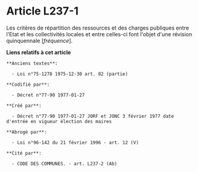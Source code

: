 # Article L237-1

Les critères de répartition des ressources et des charges publiques entre l'Etat et les collectivités locales et entre
celles-ci font l'objet d'une révision quinquennale [*fréquence*].

**Liens relatifs à cet article**

	**Anciens textes**:

	  - Loi n°75-1278 1975-12-30 art. 82 (partie)

	**Codifié par**:

	  - Décret n°77-90 1977-01-27

	**Créé par**:

	  - Décret n°77-90 1977-01-27 JORF et JONC 3 février 1977 date d'entrée en vigueur élection des maires

	**Abrogé par**:

	  - Loi n°96-142 du 21 février 1996 - art. 12 (V)

	**Cité par**:

	  - CODE DES COMMUNES. - art. L237-2 (Ab)
